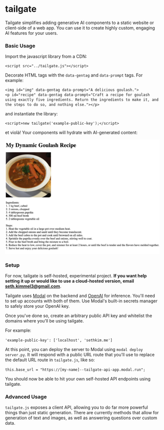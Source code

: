 # tailgate

Tailgate simplifies adding generative AI components to a static website or client-side of a web app. You can use it to create highly custom, engaging AI features for your users.

### Basic Usage

Import the javascript library from a CDN:

```
<script src="../tailgate.js"></script>
```

Decorate HTML tags with the `data-gentag` and `data-prompt` tags. For example:

```
<img id="img" data-gentag data-prompt="A delicious goulash.">
<p id="recipe" data-gentag data-prompt="Craft a recipe for goulash using exactly five ingredients. Return the ingredients to make it, and the steps to do so, and nothing else."></p>
```

and instantiate the library:

```
<script>new tailgate('example-public-key');</script>
```

et violà! Your components will hydrate with AI-generated content:

![goulash](img/goulash.png)

### Setup

For now, tailgate is self-hosted, experimental project. **If you want help setting it up or would like to use a cloud-hosted version, email [seth.kimmel3@gmail.com](seth.kimmel3@gmail.com)**. 

Tailgate uses [Modal](https://modal.com/) on the backend and [OpenAI](https://openai.com/) for inference. You'll need to set up accounts with both of them. Use Modal's built-in secrets manager to safely store your OpenAI key.

Once you've done so, create an arbitrary public API key and whitelist the domains where you'll be using tailgate. 

For example: 

`'example-public-key': ['localhost', 'sethkim.me']`

At this point, you can deploy the server to Modal using `modal deploy server.py`. It will respond with a public URL route that you'll use to replace the default URL route in `tailgate.js`, like so: 

`this.base_url = "https://[my-name]--tailgate-api-app.modal.run";`

You should now be able to hit your own self-hosted API endpoints using tailgate.

### Advanced Usage

`tailgate.js` exposes a client API, allowing you to do far more powerful things than just static generation. There are currently methods that allow for generation of text and images, as well as answering questions over custom data.

